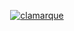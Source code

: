 <p align="center">
  <a href="http://clamarque.github.io">
    <img src="http://clamarque.github.io/img/C.png" alt="clamarque">
  </a>
</p>
